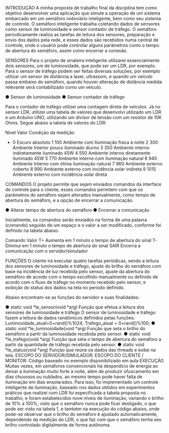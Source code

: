 INTRODUÇÃO
A minha proposta de trabalho final da disciplina tem como objetivo desenvolver uma aplicação que simule a operação de um sistema embarcado em um semáforo rodoviário inteligente, bem como seu sistema de controle. O semáforo inteligente trabalha coletando dados de sensores como sensor de luminosidade e sensor contador de tráfego. O semáforo periodicamente realiza as tarefas de leitura dos sensores, preparação e envio dos dados pela rede, e esses dados são recebidos numa central de controle, onde o usuário pode controlar alguns parâmetros como o tempo de abertura do semáforo, assim como encerrar a conexão.

SENSORES
Para o projeto de sinaleira inteligente utilizarei essencialmente dois sensores, um de luminosidade, que pode ser um LDR, por exemplo. Para o sensor de tráfego podem ser feitas diversas soluções, por exemplo utilizar um sensor de distância a laser, ultrassom, e quando um veículo passa embaixo do semáforo, quando houver alteração de distância medida relevante será contabilizado como um veículo.

● Sensor de luminosidade
● Sensor contador de tráfego

Para o contador de tráfego utilizei uma contagem direta de veículos. Já no sensor LDR, utilizei uma tabela de valores que desenvolvi utilizado um LDR e um Arduino UNO, utilizando um divisor de tensão com um resistor de 10K Ohms. Segue abaixo a tabela de valores do LDR:

Nível Valor Condição da medição
- 0 Escuro absoluto
1 100 Ambiente com Iluminação fraca à noite
2 300 Ambiente Interior pouco iluminado diurno
3 350 Ambiente interno indiretamente iluminado 45W
4 550 Ambiente interno diretamente iluminado 45W
5 770 Ambiente interno com iluminação natural
6 940 Ambiente Interno com ótima iluminação natural
7 960 Ambiente externo coberto
8 990 Ambiente externo com incidência solar indireta
9 1015 Ambiente externo com incidência solar direta


COMANDOS
O projeto permite que sejam enviados comandos da interface de controle para o cliente, esses comandos permitem com que os parâmetros do semáforo sejam alterados manualmente, como tempo de abertura do semáforo, e a opção de encerrar a comunicação.

● Alterar tempo de abertura do semáforo
● Encerrar a comunicação

Inicialmente, os comandos serão enviados na forma de uma palavra (comando)
seguido de um espaço e o valor a ser modificado, conforme foi definido na tabela abaixo:

Comando Valor
T+ Aumenta em 1 minuto o tempo de abertura do sinal
T- Diminui em 1 minuto o tempo de abertura do sinal
SAIR Encerra a comunicação com o servidor/simulador


FUNÇÕES
O cliente irá executar quatro tarefas periódicas, sendo a leitura dos sensores de luminosidade e tráfego, ajuste do brilho do semáforo com base na incidência de luz recebida pelo sensor, ajuste da abertura do semáforo de acordo com o tempo escolhido manualmente ou definido de acordo com o fluxo de tráfego no momento recebido pelo sensor, e exibição do status dos dados na tela no período definido.

Abaixo encontram-se as funções do servidor e suas finalidades:

● static void *le_sensor(void *arg)
Função que efetua a leitura dos sensores de luminosidade e tráfego
O sensor de luminosidade e tráfego
fazem a leitura de dados randômicos
definidos pelas funções:
Luminosidade_atual=0+rand()%1024;
Trafego_atual = 0+rand()%100;
● static void *le_luminosidade(void *arg)
Função que seta o brilho do semáforo a partir da luminosidade recebida pelo sensor.
● static void *le_trafego(void *arg)
Função que seta o tempo de abertura do semáforo a partir da quantidade de tráfego
recebida pelo sensor.
● static void *le_status(void *arg)
Função que reúne os dados das threads e exibe na tela.
ESCOPO DO SERVIDOR/SIMULADOR:
ESCOPO DO CLIENTE / MONITOR:
Código baseado no exemplo disponibilizado em aula
EXECUÇÃO
Muitas vezes, em semáforos convencionais há desperdício de energia ao deixar a iluminação muito forte à noite, além de produzir ofuscamento em dias chuvosos ou nublados, ao mesmo tempo pode haver falta de iluminação em dias ensolarados. Para isso, foi implementado um controle inteligente de iluminação, baseado nos dados obtidos em experimentos práticos que realizei com LDR foi especificada a tabela proposta no trabalho, e foram estabelecidos nove níveis de iluminação, variando o brilho de 10% a 100%, visto que o semáforo nunca pode ficar desligado, o que pode ser visto na tabela 1, e também na execução do código abaixo, onde pode-se observar que o brilho do semáforo é ajustado automaticamente, dependendo da medição do LDR, o que faz com que o semáforo tenha seu brilho controlado digitalmente de forma autônoma.
